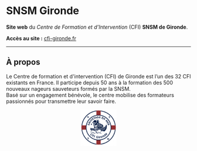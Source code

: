 #  SNSM Gironde 


**Site web** du *Centre de Formation et d’Intervention* (CFI) **SNSM de Gironde**. 

 **Accès au site :** [cfi-gironde.fr](https://cfi-gironde.fr)

---

## À propos
Le Centre de formation et d'intervention (CFI) de Gironde est l’un des 32 CFI existants en France. 
Il participe depuis 50 ans à la formation des 500 nouveaux nageurs sauveteurs formés par la SNSM.  
Basé sur un engagement bénévole, le centre mobilise des formateurs passionnés pour transmettre leur savoir faire.    

<p align="center">
  <img src="img/web/logo_cfi.png" width="100">
</p>